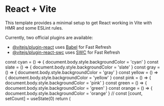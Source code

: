 # React + Vite

This template provides a minimal setup to get React working in Vite with HMR and some ESLint rules.

Currently, two official plugins are available:

- [@vitejs/plugin-react](https://github.com/vitejs/vite-plugin-react/blob/main/packages/plugin-react/README.md) uses [Babel](https://babeljs.io/) for Fast Refresh
- [@vitejs/plugin-react-swc](https://github.com/vitejs/vite-plugin-react-swc) uses [SWC](https://swc.rs/) for Fast Refresh

<!-- through js -->
const cyan = () => {
    document.body.style.backgroundColor = 'cyan'
  }
  const slate = () => {
    document.body.style.backgroundColor = 'slate'
  }
  const gray = () => {
    document.body.style.backgroundColor = 'gray'
  }
  const yellow = () => {
    document.body.style.backgroundColor = 'yellow'
  }
  const pink = () => { 
    document.body.style.backgroundColor = 'pink'
  }
  const green = () => { 
    document.body.style.backgroundColor = 'green'
  }
  const orange = () => { 
    document.body.style.backgroundColor = 'orange'
  }
  // const [count, setCount] = useState(0)
  return (
    <!-- <div className=" bg-black">
      <div className=" fixed bottom-10 left-0 right-0 m-auto max-w-screen-md bg-white p-2 rounded-full">
        <div className='flex gap-3 items-center justify-center'>
          <button className=' bg-cyan-300 py-1.5 px-2 rounded-full' onClick={cyan}>button-1</button>
          <button className=' bg-slate-300 py-1.5 px-2 rounded-full' onClick={slate}>button-2</button>
          <button className=' bg-gray-500 py-1.5 px-2 rounded-full' onClick={gray}>button-3</button>
          <button className=' bg-yellow-400 py-1.5 px-2 rounded-full' onClick={yellow}>button-4</button>
          <button className=' bg-pink-600 py-1.5 px-2 rounded-full' onClick={pink}>button-5</button>
          <button className=' bg-blue-400 py-1.5 px-2 rounded-full' onClick={green}>button-6</button>
          <button className=' bg-orange-400 py-1.5 px-2 rounded-full' onClick={orange}>button-7</button>
        </div>
      </div>
    </div>
  )
} -->